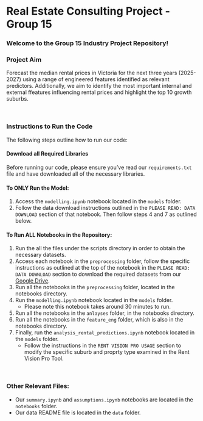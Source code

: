 # Real Estate Consulting Project - Group 15

### Welcome to the Group 15 Industry Project Repository!

### **Project Aim** 
Forecast the median rental prices in Victoria for the next three years (2025-2027) using a range of engineered features identified as relevant predictors. Additionally, we aim to identify the most important internal and external ffeatures influencing rental prices and highlight the top 10 growth suburbs.

<br>

### **Instructions to Run the Code** 
The following steps outline how to run our code:

#### **Download all Required Libraries** 
Before running our code, please ensure you’ve read our `requirements.txt` file and have downloaded all of the necessary libraries.

#### **To ONLY Run the Model:**
1. Access the `modelling.ipynb` notebook located in the `models` folder. 
2. Follow the data download instructions outlined in the `PLEASE READ: DATA DOWNLOAD` section of that notebook. Then follow steps 4 and 7 as outlined below. 

#### **To Run ALL Notebooks in the Repository:**
1. Run the all the files under the scripts directory in order to obtain the necessary datasets.
2. Access each notebook in the `preprocessing` folder, follow the specific instructions as outlined at the top of the notebook in the `PLEASE READ: DATA DOWNLOAD` section to download the required datasets from our [Google Drive](https://drive.google.com/drive/folders/1JzqWIVPAHOvMeD0X1u3RefYBSj1PehZ0?usp=sharing).
3. Run all the notebooks in the `preprocessing` folder, located in the notebooks directory.
4. Run the `modelling.ipynb` notebook located in the `models` folder.
    - Please note this notebook takes around 30 minutes to run. 
5. Run all the notebooks in the `anlayses` folder, in the notebooks directory.
6. Run all the notebooks in the `feature_eng` folder, which is also in the notebooks directory.
7. Finally, run the `analysis_rental_predictions.ipynb` notebook located in the `models` folder.
    - Follow the instructions in the `RENT VISION PRO USAGE` section to modify the specific suburb and proprty type examined in the Rent Vision Pro Tool. 

<br>

### **Other Relevant Files:**
- Our `summary.ipynb` and `assumptions.ipynb` notebooks are located in the `notebooks` folder.
- Our data README file is located in the `data` folder.
